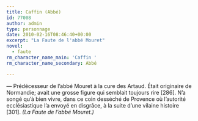 ```yaml
---
title: Caffin (Abbé)
id: 77008
author: admin
type: personnage
date: 2010-02-16T08:46:40+00:00
excerpt: "La Faute de l'abbé Mouret"
novel:
  - faute
rm_character_name_main: 'Caffin '
rm_character_name_secondary: Abbé

---
```

— Prédécesseur de l&rsquo;abbé Mouret à la cure des Artaud. Était originaire de Normandie; avait une grosse figure qui semblait toujours rire [286]. N&rsquo;a songé qu&rsquo;à bien vivre, dans ce coin desséché de Provence où l&rsquo;autorité ecclésiastique l&rsquo;a envoyé en disgrâce, à la suite d&rsquo;une vilaine histoire [301]. _(La Faute de l&rsquo;abbé Mouret.)_